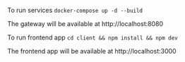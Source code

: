 To run services
```docker-compose up -d --build```

The gateway will be available at http://localhost:8080

To run frontend app
```cd client && npm install && npm dev```

The frontend app will be available at http://localhost:3000